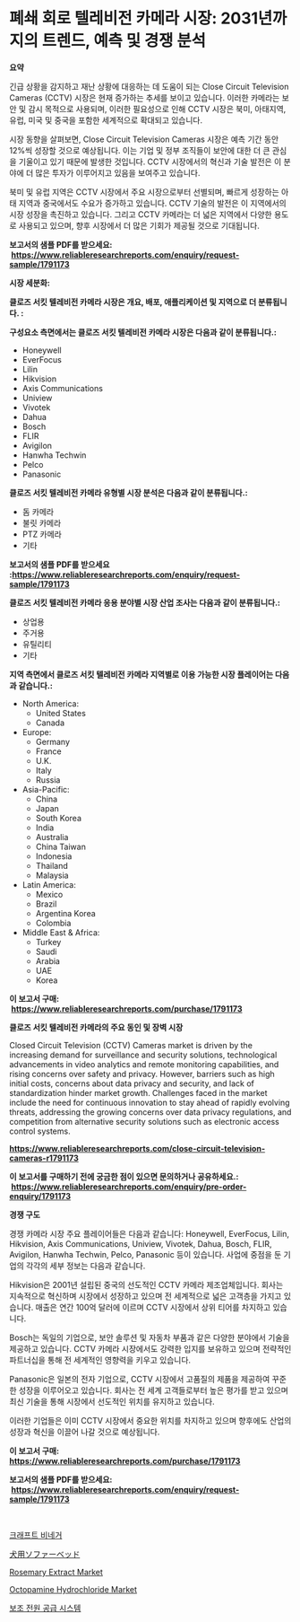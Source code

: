 <p><h1>폐쇄 회로 텔레비전 카메라 시장: 2031년까지의 트렌드, 예측 및 경쟁 분석</h1></p><p><strong>요약</strong></p>
<p><p>긴급 상황을 감지하고 재난 상황에 대응하는 데 도움이 되는 Close Circuit Television Cameras (CCTV) 시장은 현재 증가하는 추세를 보이고 있습니다. 이러한 카메라는 보안 및 감시 목적으로 사용되며, 이러한 필요성으로 인해 CCTV 시장은 북미, 아태지역, 유럽, 미국 및 중국을 포함한 세계적으로 확대되고 있습니다.</p><p>시장 동향을 살펴보면, Close Circuit Television Cameras 시장은 예측 기간 동안 12%씩 성장할 것으로 예상됩니다. 이는 기업 및 정부 조직들이 보안에 대한 더 큰 관심을 기울이고 있기 때문에 발생한 것입니다. CCTV 시장에서의 혁신과 기술 발전은 이 분야에 더 많은 투자가 이루어지고 있음을 보여주고 있습니다.</p><p>북미 및 유럽 지역은 CCTV 시장에서 주요 시장으로부터 선별되며, 빠르게 성장하는 아태 지역과 중국에서도 수요가 증가하고 있습니다. CCTV 기술의 발전은 이 지역에서의 시장 성장을 촉진하고 있습니다. 그리고 CCTV 카메라는 더 넓은 지역에서 다양한 용도로 사용되고 있으며, 향후 시장에서 더 많은 기회가 제공될 것으로 기대됩니다.</p></p>
<p><strong>보고서의 샘플 PDF를 받으세요: &nbsp;<a href="https://www.reliableresearchreports.com/enquiry/request-sample/1791173">https://www.reliableresearchreports.com/enquiry/request-sample/1791173</a></strong></p>
<p><strong>시장 세분화:</strong></p>
<p><strong> 클로즈 서킷 텔레비전 카메라 시장은 개요, 배포, 애플리케이션 및 지역으로 더 분류됩니다. :</strong></p>
<p><strong>구성요소 측면에서는 클로즈 서킷 텔레비전 카메라 시장은 다음과 같이 분류됩니다.:</strong></p>
<p><ul><li>Honeywell</li><li>EverFocus</li><li>Lilin</li><li>Hikvision</li><li>Axis Communications</li><li>Uniview</li><li>Vivotek</li><li>Dahua</li><li>Bosch</li><li>FLIR</li><li>Avigilon</li><li>Hanwha Techwin</li><li>Pelco</li><li>Panasonic</li></ul></p>
<p><strong> 클로즈 서킷 텔레비전 카메라 유형별 시장 분석은 다음과 같이 분류됩니다.:</strong></p>
<p><ul><li>돔 카메라</li><li>불릿 카메라</li><li>PTZ 카메라</li><li>기타</li></ul></p>
<p><strong>보고서의 샘플 PDF를 받으세요 :<a href="https://www.reliableresearchreports.com/enquiry/request-sample/1791173">https://www.reliableresearchreports.com/enquiry/request-sample/1791173</a></strong></p>
<p><strong> 클로즈 서킷 텔레비전 카메라 응용 분야별 시장 산업 조사는 다음과 같이 분류됩니다.:</strong></p>
<p><ul><li>상업용</li><li>주거용</li><li>유틸리티</li><li>기타</li></ul></p>
<p><strong>지역 측면에서 클로즈 서킷 텔레비전 카메라 지역별로 이용 가능한 시장 플레이어는 다음과 같습니다.:</strong></p>
<p><ul>
    <li>
        North America:
        <ul>
            <li>United States</li>
            <li>Canada</li>
        </ul>
    </li>
    <li>
        Europe:
        <ul>
            <li>Germany</li>
            <li>France</li>
            <li>U.K.</li>
            <li>Italy</li>
            <li>Russia</li>
        </ul>
    </li>
    <li>
        Asia-Pacific:
        <ul>
            <li>China</li>
            <li>Japan</li>
            <li>South Korea</li>
            <li>India</li>
            <li>Australia</li>
            <li>China Taiwan</li>
            <li>Indonesia</li>
            <li>Thailand</li>
            <li>Malaysia</li>
        </ul>
    </li>
    <li>
        Latin America:
        <ul>
            <li>Mexico</li>
            <li>Brazil</li>
            <li>Argentina Korea</li>
            <li>Colombia</li>
        </ul>
    </li>
    <li>
        Middle East & Africa:
        <ul>
            <li>Turkey</li>
            <li>Saudi</li>
            <li>Arabia</li>
            <li>UAE</li>
            <li>Korea</li>
        </ul>
    </li>
    </ul></p>
<p><strong>이 보고서 구매: &nbsp;<a href="https://www.reliableresearchreports.com/purchase/1791173">https://www.reliableresearchreports.com/purchase/1791173</a></strong></p>
<p><strong>클로즈 서킷 텔레비전 카메라의 주요 동인 및 장벽 시장</strong></p>
<p><p>Closed Circuit Television (CCTV) Cameras market is driven by the increasing demand for surveillance and security solutions, technological advancements in video analytics and remote monitoring capabilities, and rising concerns over safety and privacy. However, barriers such as high initial costs, concerns about data privacy and security, and lack of standardization hinder market growth. Challenges faced in the market include the need for continuous innovation to stay ahead of rapidly evolving threats, addressing the growing concerns over data privacy regulations, and competition from alternative security solutions such as electronic access control systems.</p></p>
<p><strong><a href="https://www.reliableresearchreports.com/close-circuit-television-cameras-r1791173">https://www.reliableresearchreports.com/close-circuit-television-cameras-r1791173</a></strong></p>
<p><strong>이 보고서를 구매하기 전에 궁금한 점이 있으면 문의하거나 공유하세요.: &nbsp;<a href="https://www.reliableresearchreports.com/enquiry/pre-order-enquiry/1791173">https://www.reliableresearchreports.com/enquiry/pre-order-enquiry/1791173</a></strong></p>
<p><strong>경쟁 구도</strong></p>
<p><p>경쟁 카메라 시장 주요 플레이어들은 다음과 같습니다: Honeywell, EverFocus, Lilin, Hikvision, Axis Communications, Uniview, Vivotek, Dahua, Bosch, FLIR, Avigilon, Hanwha Techwin, Pelco, Panasonic 등이 있습니다. 사업에 중점을 둔 기업의 각각의 세부 정보는 다음과 같습니다.</p><p>Hikvision은 2001년 설립된 중국의 선도적인 CCTV 카메라 제조업체입니다. 회사는 지속적으로 혁신하며 시장에서 성장하고 있으며 전 세계적으로 넓은 고객층을 가지고 있습니다. 매출은 연간 100억 달러에 이르며 CCTV 시장에서 상위 티어를 차지하고 있습니다.</p><p>Bosch는 독일의 기업으로, 보안 솔루션 및 자동차 부품과 같은 다양한 분야에서 기술을 제공하고 있습니다. CCTV 카메라 시장에서도 강력한 입지를 보유하고 있으며 전략적인 파트너십을 통해 전 세계적인 영향력을 키우고 있습니다.</p><p>Panasonic은 일본의 전자 기업으로, CCTV 시장에서 고품질의 제품을 제공하여 꾸준한 성장을 이루어오고 있습니다. 회사는 전 세계 고객들로부터 높은 평가를 받고 있으며 최신 기술을 통해 시장에서 선도적인 위치를 유지하고 있습니다.</p><p>이러한 기업들은 이미 CCTV 시장에서 중요한 위치를 차지하고 있으며 향후에도 산업의 성장과 혁신을 이끌어 나갈 것으로 예상됩니다.</p></p>
<p><strong>이 보고서 구매: &nbsp; <a href="https://www.reliableresearchreports.com/purchase/1791173">https://www.reliableresearchreports.com/purchase/1791173</a></strong></p>
<p><strong>보고서의 샘플 PDF를 받으세요: &nbsp;<a href="https://www.reliableresearchreports.com/enquiry/request-sample/1791173">https://www.reliableresearchreports.com/enquiry/request-sample/1791173</a></strong><strong></strong></p>
<p>&nbsp;</p>
<p><p><a href="https://medium.com/@midge5687567/%EA%B3%B5%EC%98%88%EC%8B%9D%EC%B4%88-%EC%8B%9C%EC%9E%A5-%EC%8B%9C%EC%9E%A5-%EC%A0%90%EC%9C%A0%EC%9C%A8-%EC%8B%9C%EC%9E%A5-%ED%8A%B8%EB%A0%8C%EB%93%9C-%EB%B0%8F-%EB%AF%B8%EB%9E%98-%EC%84%B1%EC%9E%A5-%ED%83%90%EC%83%89-bc155f498230">크래프트 비네거</a></p><p><a href="https://medium.com/@jackrichards5445/%E7%8A%AC%E7%94%A8%E3%82%BD%E3%83%95%E3%82%A1%E3%83%99%E3%83%83%E3%83%89%E5%B8%82%E5%A0%B4-2031%E5%B9%B4%E3%81%BE%E3%81%A7%E3%81%AE%E3%83%88%E3%83%AC%E3%83%B3%E3%83%89-%E4%BA%88%E6%B8%AC-%E7%AB%B6%E4%BA%89%E5%88%86%E6%9E%90-f0f1a837c94a">犬用ソファーベッド</a></p><p><a href="https://www.linkedin.com/pulse/rosemary-extract-market-centers-aspects-growth-share-gntoc?trackingId=dl7LQ4uZo%2BBjI14SpMgHkg%3D%3D">Rosemary Extract Market</a></p><p><a href="https://www.linkedin.com/pulse/octopamine-hydrochloride-market-size-2024-2031-global-loxjc?trackingId=yfQ1jpUgKZhStaVCd4vjMw%3D%3D">Octopamine Hydrochloride Market</a></p><p><a href="https://medium.com/@francescaove76856/%EC%A0%9C%EC%A1%B0-%ED%98%B8%ED%99%98-%EB%B0%8F-%ED%81%AC%EA%B8%B0%EA%B0%80-%EC%98%88%EC%B8%A1%EB%90%9C-%EB%B3%B4%EC%A1%B0-%EC%A0%84%EC%9B%90-%EA%B3%B5%EA%B8%89-%EC%8B%9C%EC%8A%A4%ED%85%9C-%EC%8B%9C%EC%9E%A5-%EB%B6%84%EC%84%9D-%EB%B0%8F-2024%EB%85%84%EB%B6%80%ED%84%B0-2031%EB%85%84%EA%B9%8C%EC%A7%80%EC%9D%98-%EA%B8%B0%EA%B0%84%EC%97%90-%EB%8C%80%ED%95%9C-%EC%98%88%EC%B8%A1-732cec5b467f">보조 전원 공급 시스템</a></p></p>